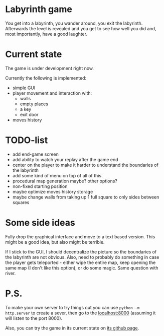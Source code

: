 # Labyrinth game

You get into a labyrinth, you wander around, you exit the labyrinth.
Afterwards the level is revealed and you get to see how well you did and, most importantly, have a good laughter.

# Current state

The game is under development right now.

Currently the following is implemented:

- simple GUI
- player movement and interaction with:
    - walls
    - empty places
    - a key
    - exit door
- moves history

# **TODO**-list

- add end-game screen
- add ability to watch your replay after the game end
- center on the player to make it harder to understand the boundaries of the labyrinth
- add some kind of menu on top of all of this
- procedural map generation maybe? other options?
- non-fixed starting position
- maybe optimize moves history storage
- maybe change walls from taking up 1 full square to only sides between squares

# Some side ideas

Fully drop the graphical interface and move to a text based
version. This might be a good idea, but also might be terrible.

If I stick to the GUI, I should decentralize the picture so the boundaries of
the labyrinth are not obvious. Also, need to probably do something in case
the player gets teleported - either wipe the entire map, keep opening
the same map (I don't like this option), or do some magic. Same question with river.

# P.S.

To make your own server to try things out you can use `python -m http.server` to create a sever, then go to the [localhost:8000](http://localhost:8000) (assuming it will listen to the port 8000).

Also, you can try the game in its current state on [its github page](http://mike239x.github.io/labyrinth).
